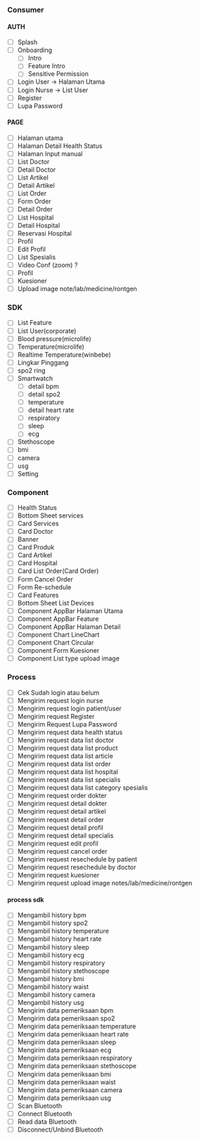 ### Consumer

#### AUTH
- [ ] Splash
- [ ] Onboarding
  - [ ] Intro
  - [ ] Feature Intro
  - [ ] Sensitive Permission
- [ ] Login User -> Halaman Utama
- [ ] Login Nurse -> List User
- [ ] Register
- [ ] Lupa Password
#### PAGE 
- [ ] Halaman utama
- [ ] Halaman Detail Health Status
- [ ] Halaman Input manual
- [ ] List Doctor
- [ ] Detail Doctor
- [ ] List Artikel
- [ ] Detail Artikel
- [ ] List Order
- [ ] Form Order
- [ ] Detail Order
- [ ] List Hospital
- [ ] Detail Hospital
- [ ] Reservasi Hospital
- [ ] Profil
- [ ] Edit Profil
- [ ] List Spesialis
- [ ] Video Conf (zoom) ?
- [ ] Profil
- [ ] Kuesioner
- [ ] Upload image note/lab/medicine/rontgen

### SDK
- [ ] List Feature
- [ ] List User(corporate)
- [ ] Blood pressure(microlife)
- [ ] Temperature(microlife)
- [ ] Realtime Temperature(winbebe)
- [ ] Lingkar Pinggang
- [ ] spo2 ring
- [ ] Smartwatch
  - [ ] detail bpm
  - [ ] detail spo2
  - [ ] temperature
  - [ ] detail heart rate
  - [ ] respiratory
  - [ ] sleep
  - [ ] ecg
- [ ] Stethoscope
- [ ] bmi
- [ ] camera
- [ ] usg
- [ ] Setting

### Component
- [ ] Health Status
- [ ] Bottom Sheet services
- [ ] Card Services
- [ ] Card Doctor
- [ ] Banner
- [ ] Card Produk
- [ ] Card Artikel
- [ ] Card Hospital
- [ ] Card List Order(Card Order)
- [ ] Form Cancel Order
- [ ] Form Re-schedule
- [ ] Card Features
- [ ] Bottom Sheet List Devices
- [ ] Component AppBar Halaman Utama
- [ ] Component AppBar Feature
- [ ] Component AppBar Halaman Detail
- [ ] Component Chart LineChart
- [ ] Component Chart Circular
- [ ] Component Form Kuesioner
- [ ] Component List type upload image

### Process
- [ ] Cek Sudah login atau belum 
- [ ] Mengirim request login nurse
- [ ] Mengirim request login patient/user
- [ ] Mengirim request Register
- [ ] Mengirim Request Lupa Password
- [ ] Mengirim request data health status
- [ ] Mengirim request data list doctor
- [ ] Mengirim request data list product
- [ ] Mengirim request data list article
- [ ] Mengirim request data list order
- [ ] Mengirim request data list hospital
- [ ] Mengirim request data list specialis
- [ ] Mengirim request data list category spesialis
- [ ] Mengirim request order dokter
- [ ] Mengirim request detail dokter
- [ ] Mengirim request detail artikel
- [ ] Mengirim request detail order
- [ ] Mengirim request detail profil
- [ ] Mengirim request detail specialis
- [ ] Mengirim request edit profil
- [ ] Mengirim request cancel order
- [ ] Mengirim request resechedule by patient
- [ ] Mengirim request resechedule by doctor
- [ ] Mengirim request kuesioner
- [ ] Mengirim request upload image notes/lab/medicine/rontgen

#### process sdk
- [ ] Mengambil history bpm
- [ ] Mengambil history spo2
- [ ] Mengambil history temperature
- [ ] Mengambil history heart rate
- [ ] Mengambil history sleep
- [ ] Mengambil history ecg
- [ ] Mengambil history respiratory
- [ ] Mengambil history stethoscope
- [ ] Mengambil history bmi
- [ ] Mengambil history waist
- [ ] Mengambil history camera
- [ ] Mengambil history usg
- [ ] Mengirim data pemeriksaan bpm
- [ ] Mengirim data pemeriksaan spo2
- [ ] Mengirim data pemeriksaan temperature
- [ ] Mengirim data pemeriksaan heart rate
- [ ] Mengirim data pemeriksaan sleep
- [ ] Mengirim data pemeriksaan ecg
- [ ] Mengirim data pemeriksaan respiratory
- [ ] Mengirim data pemeriksaan stethoscope
- [ ] Mengirim data pemeriksaan bmi
- [ ] Mengirim data pemeriksaan waist
- [ ] Mengirim data pemeriksaan camera
- [ ] Mengirim data pemeriksaan usg
- [ ] Scan Bluetooth 
- [ ] Connect Bluetooth 
- [ ] Read data Bluetooth 
- [ ] Disconnect/Unbind Bluetooth 
